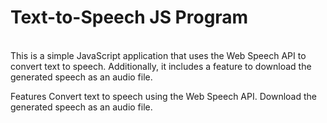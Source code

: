 # Text-to-Speech JS Program
<br>
This is a simple JavaScript application that uses the Web Speech API to convert text to speech. Additionally, it includes a feature to download the generated speech as an audio file.

Features
Convert text to speech using the Web Speech API.
Download the generated speech as an audio file.
 
 
